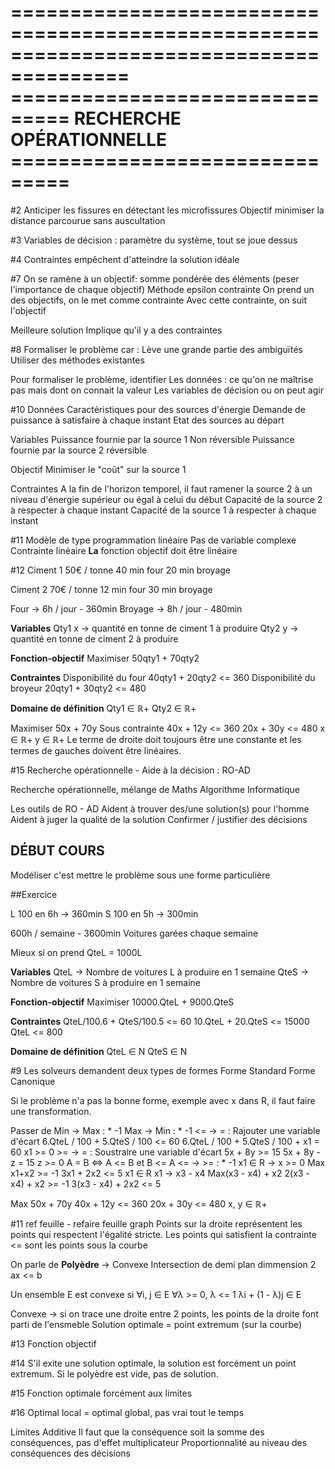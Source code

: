 ========================================================================================
=============================== RECHERCHE OPÉRATIONNELLE ===============================
========================================================================================

#2
Anticiper les fissures en détectant les microfissures
Objectif minimiser la distance parcourue sans auscultation

#3
Variables de décision : paramètre du système, tout se joue dessus

#4
Contraintes empêchent d'atteindre la solution idéale

#7
On se ramène à un objectif: somme pondérée des éléments (peser l'importance de chaque objectif)
Méthode epsilon contrainte
	On prend un des objectifs, on le met comme contrainte
	Avec cette contrainte, on suit l'objectif

Meilleure solution
	Implique qu'il y a des contraintes

#8
Formaliser le problème car :
	Lève une grande partie des ambiguïtés
	Utiliser des méthodes existantes

Pour formaliser le problème, identifier
	Les données : ce qu'on ne maîtrise pas mais dont on connait la valeur
	Les variables de décision ou on peut agir

#10
Données
	Caractéristiques pour des sources d'énergie
	Demande de puissance à satisfaire à chaque instant
	Etat des sources au départ

Variables
	Puissance fournie par la source 1 Non réversible
	Puissance fournie par la source 2 réversible

Objectif
	Minimiser le "coût" sur la source 1

Contraintes
	A la fin de l'horizon temporel, il faut ramener la source 2 à un niveau d'énergie supérieur ou égal à celui du début
	Capacité de la source 2 à respecter à chaque instant
	Capacité de la source 1 à respecter à chaque instant

#11
Modèle de type programmation linéaire
	Pas de variable complexe
	Contrainte linéaire
	**La** fonction objectif doit être linéaire

#12
Ciment 1
	50€ / tonne
	40 min four
	20 min broyage

Ciment 2
	70€ / tonne
	12 min four
	30 min broyage

Four -> 6h / jour - 360min
Broyage -> 8h / jour - 480min

**Variables**
	Qty1 x -> quantité en tonne de ciment 1 à produire
	Qty2 y -> quantité en tonne de ciment 2 à produire

**Fonction-objectif**
	Maximiser 50qty1 + 70qty2

**Contraintes**
	Disponibilité du four 40qty1 + 20qty2 <= 360
	Disponibilité du broyeur 20qty1 + 30qty2 <= 480

**Domaine de définition**
	Qty1 ∈ ℝ+
	Qty2 ∈ ℝ+

Maximiser 50x + 70y
Sous contrainte
	40x + 12y <= 360
	20x + 30y <= 480
	x ∈ ℝ+
	y ∈ ℝ+
	Le terme de droite doit toujours être une constante et les termes de gauches doivent être linéaires.

#15
Recherche opérationnelle - Aide à la décision : RO-AD

Recherche opérationnelle, mélange de
	Maths
	Algorithme
	Informatique

Les outils de RO - AD
	Aident à trouver des/une solution(s) pour l'homme
	Aident à juger la qualité de la solution
	Confirmer / justifier des décisions


DÉBUT COURS
-----------

Modéliser c'est mettre le problème sous une forme particulière

##Exercice

L
	100 en 6h -> 360min
S
	100 en 5h -> 300min

600h / semaine - 3600min
Voitures garées chaque semaine 

Mieux si on prend QteL = 1000L

**Variables**
	QteL -> Nombre de voitures L à produire en 1 semaine
	QteS -> Nombre de voitures S à produire en 1 semaine

**Fonction-objectif**
	Maximiser 10000.QteL + 9000.QteS

**Contraintes**
	QteL/100.6 + QteS/100.5 <= 60
	10.QteL + 20.QteS <= 15000
	QteL <= 800

**Domaine de définition**
	QteL ∈ N
	QteS ∈ N


#9
Les solveurs demandent deux types de formes
	Forme Standard
	Forme Canonique

Si le problème n'a pas la bonne forme, exemple avec x dans R, il faut faire une transformation.

Passer de
	Min -> Max : * -1
	Max -> Min : * -1
	<= -> = : Rajouter une variable d'écart
		6.QteL / 100 + 5.QteS / 100 <= 60
		6.QteL / 100 + 5.QteS / 100 + x1 = 60
			x1 >= 0
	>= -> = : Soustraire une variable d'écart
		5x + 8y >= 15
		5x + 8y - z = 15
			z >= 0
	A = B <=> A <= B et B <= A
	<= -> >= : * -1
	x1 ∈ R -> x >= 0
		Max x1+x2 >= -1
		3x1 + 2x2 <= 5
		x1 ∈ R
			x1 -> x3 - x4
			Max(x3 - x4) + x2
			2(x3 - x4) + x2 >= -1
			3(x3 - x4) + 2x2 <= 5

Max 50x + 70y
	40x + 12y <= 360
	20x + 30y <= 480
	x, y ∈ ℝ+

#11
ref feuille - refaire feuille graph
Points sur la droite représentent les points qui respectent l'égalité stricte.
Les points qui satisfient la contrainte <= sont les points sous la courbe

On parle de **Polyèdre** -> Convexe
	Intersection de demi plan dimmension 2
	ax <= b

Un ensemble E est convexe si
	∀i, j ∈ E
	∀λ >= 0, λ <= 1
	λi + (1 - λ)j ∈ E

Convexe -> si on trace une droite entre 2 points, les points de la droite font parti de l'ensmeble
Solution optimale = point extremum (sur la courbe)

#13
Fonction objectif

#14
S'il exite une solution optimale, la solution est forcément un point extremum.
Si le polyèdre est vide, pas de solution.


#15
Fonction optimale forcément aux limites

#16
Optimal local = optimal global, pas vrai tout le temps

Limites
Additive
	Il faut que la conséquence soit la somme des conséquences, pas d'effet multiplicateur
	Proportionnalité au niveau des conséquences des décisions


